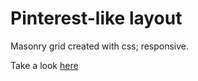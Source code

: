 # Pinterest-like layout

Masonry grid created with css; responsive.

Take a look [here](https://vasilisakarelova.github.io/pinterest-layout)
